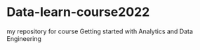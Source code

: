 # Data-learn-course2022
my repository for course Getting started with Analytics and Data Engineering
